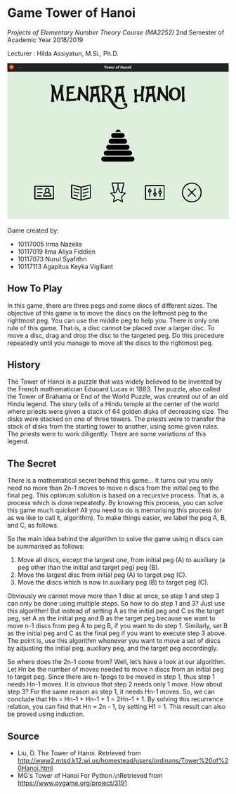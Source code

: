 # Game Tower of Hanoi

*Projects of Elementary Number Theory Course (MA2252)*
2nd Semester of Academic Year 2018/2019

Lecturer : Hilda Assiyatun, M.Si., Ph.D.

![alt text](doc/menu.png "Main Menu")

Game created by:
* 10117005 Irma Nazelia
* 10117019 Ilma Aliya Fiddien
* 10117073 Nurul Syafithri
* 10117113 Agapitus Keyka Vigiliant


## How To Play

In this game, there are three pegs and some discs of different sizes. The objective of this game is to move the discs on the leftmost peg to the rightmost peg. You can use the middle peg to help you. There is only one rule of this game. That is, a disc cannot be placed over a larger disc. To move a disc, drag and drop the disc to the targeted peg. Do this procedure repeatedly until you manage to move all the discs to the rightmost peg.


## History

The Tower of Hanoi is a puzzle that was widely believed to be invented by the French mathematician Eduoard Lucas in 1883. The puzzle, also called the Tower of Brahama or End of the World Puzzle, was created out of an old Hindu legend. The story tells of a Hindu temple at the center of the world where priests were given a stack of 64 golden disks of decreasing size. The disks were stacked on one of three towers. The priests were to transfer the stack of disks from the starting tower to another, using some given rules. The priests were to work diligently. There are some variations of this legend.


## The Secret

There is a mathematical secret behind this game… It turns out you only need no more than 2n-1 moves to move n discs from the initial peg to the final peg. This optimum solution is based on a recursive process. That is, a process which is done repeatedly. By knowing this process, you can solve this game much quicker! All you need to do is memorising this process (or as we like to call it, algorithm). To make things easier, we label the peg A, B, and C, as follows.

So the main idea behind the algorithm to solve the game using n discs can be summarised as follows:
1. Move all discs, except the largest one, from initial peg (A) to auxiliary (a peg other than the initial and target peg) peg (B).
2. Move the largest disc from initial peg (A) to target peg (C).
3. Move the discs which is now in auxiliary peg (B) to target peg (C).

Obviously we cannot move more than 1 disc at once, so step 1 and step 3 can only be done using multiple steps. So how to do step 1 and 3? Just use this algorithm! But instead of setting A as the initial peg and C as the target peg, set A as the initial peg and B as the target peg because we want to move n-1 discs from peg A to peg B, if you want to do step 1. Similarly, set B as the initial peg and C as the final peg if you want to execute step 3 above. The point is, use this algorithm whenever you want to move a set of discs by adjusting the initial peg, auxiliary peg, and the target peg accordingly.
                   
So where does the 2n-1 come from? Well, let’s have a look at our algorithm. Let Hn be the number of moves needed to move n discs from an initial peg to target peg. Since there are n-1pegs to be moved in step 1, thus step 1 needs Hn-1 moves. It is obvious that step 2 needs only 1 move. How about step 3? For the same reason as step 1, it needs Hn-1 moves. So, we can conclude that Hn = Hn-1 + Hn-1 + 1 = 2Hn-1 + 1. By solving this recurrence relation, you can find that Hn = 2n - 1, by setting H1 = 1. This result can also be proved using induction.


## Source
* Liu, D. The Tower of Hanoi. Retrieved from http://www2.mtsd.k12.wi.us/homestead/users/ordinans/Tower%20of%20Hanoi.html
* MG's Tower of Hanoi For Python.\nRetrieved from https://www.pygame.org/project/3191

